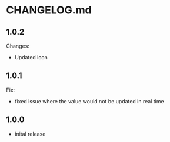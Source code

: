 # CHANGELOG.md

## 1.0.2

Changes:

  - Updated icon

## 1.0.1

Fix:

  - fixed issue where the value would not be updated in real time

## 1.0.0

  - inital release